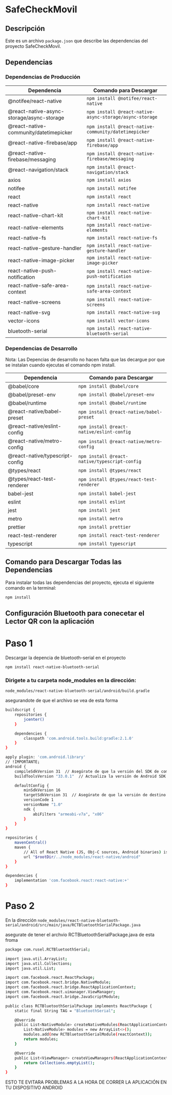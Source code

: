 # SafeCheckMovil

## Descripción
Este es un archivo `package.json` que describe las dependencias del proyecto SafeCheckMovil.

## Dependencias

### Dependencias de Producción

| Dependencia                                     | Comando para Descargar        |
|-------------------------------------------------|-------------------------------|
| @notifee/react-native                           | `npm install @notifee/react-native` |
| @react-native-async-storage/async-storage       | `npm install @react-native-async-storage/async-storage` |
| @react-native-community/datetimepicker           | `npm install @react-native-community/datetimepicker` |
| @react-native-firebase/app                       | `npm install @react-native-firebase/app` |
| @react-native-firebase/messaging                 | `npm install @react-native-firebase/messaging` |
| @react-navigation/stack                         | `npm install @react-navigation/stack` |
| axios                                           | `npm install axios` |
| notifee                                         | `npm install notifee` |
| react                                           | `npm install react` |
| react-native                                    | `npm install react-native` |
| react-native-chart-kit                          | `npm install react-native-chart-kit` |
| react-native-elements                           | `npm install react-native-elements` |
| react-native-fs                                 | `npm install react-native-fs` |
| react-native-gesture-handler                    | `npm install react-native-gesture-handler` |
| react-native-image-picker                       | `npm install react-native-image-picker` |
| react-native-push-notification                  | `npm install react-native-push-notification` |
| react-native-safe-area-context                  | `npm install react-native-safe-area-context` |
| react-native-screens                            | `npm install react-native-screens` |
| react-native-svg                                | `npm install react-native-svg` |
| vector-icons                                    | `npm install vector-icons` |
| bluetooth-serial|`npm install react-native-bluetooth-serial`|

### Dependencias de Desarrollo

Nota: Las Depencias de desarrollo no hacen falta que las decargue por que se instalan cuando ejecutas el comando npm install.

| Dependencia                                     | Comando para Descargar        |
|-------------------------------------------------|-------------------------------|
| @babel/core                                     | `npm install @babel/core` |
| @babel/preset-env                               | `npm install @babel/preset-env` |
| @babel/runtime                                  | `npm install @babel/runtime` |
| @react-native/babel-preset                      | `npm install @react-native/babel-preset` |
| @react-native/eslint-config                     | `npm install @react-native/eslint-config` |
| @react-native/metro-config                      | `npm install @react-native/metro-config` |
| @react-native/typescript-config                 | `npm install @react-native/typescript-config` |
| @types/react                                    | `npm install @types/react` |
| @types/react-test-renderer                      | `npm install @types/react-test-renderer` |
| babel-jest                                      | `npm install babel-jest` |
| eslint                                          | `npm install eslint` |
| jest                                            | `npm install jest` |
| metro                                           | `npm install metro` |
| prettier                                        | `npm install prettier` |
| react-test-renderer                            | `npm install react-test-renderer` |
| typescript                                     | `npm install typescript` |

## Comando para Descargar Todas las Dependencias
Para instalar todas las dependencias del proyecto, ejecuta el siguiente comando en la terminal:

```bash
npm install

```

## Configuración Bluetooth para conecetar el Lector QR con la aplicación

# Paso 1

Descargar la depencia de bluetooth-serial en el proyecto

```bash
npm install react-native-bluetooth-serial
```

### Dirigete a tu carpeta node_modules en la dirección:

`node_modules/react-native-bluetooth-serial/android/build.gradle`

asegurandote de que el archivo se vea de esta forma

```bash
buildscript {
    repositories {
        jcenter()
    }

    dependencies {
        classpath 'com.android.tools.build:gradle:2.1.0'
    }
}

apply plugin: 'com.android.library'
// !IMPORTANTE¡
android {
    compileSdkVersion 31  // Asegúrate de que la versión del SDK de compilación sea al menos 30
    buildToolsVersion "33.0.1"  // Actualiza la versión de Android SDK Build Tools a una compatible

    defaultConfig {
        minSdkVersion 16
        targetSdkVersion 31  // Asegúrate de que la versión de destino del SDK sea al menos 30
        versionCode 1
        versionName "1.0"
        ndk {
            abiFilters "armeabi-v7a", "x86"
        }
    }
}

repositories {
    mavenCentral()
    maven {
        // All of React Native (JS, Obj-C sources, Android binaries) is installed from npm
        url "$rootDir/../node_modules/react-native/android"
    }
}

dependencies {
    implementation 'com.facebook.react:react-native:+'
}

```

# Paso 2

En la dirección `node_modules/react-native-bluetooth-serial/android/src/main/java/RCTBluetoothSerialPackage.java`

asegurate de tener el archvio RCTBluetoothSerialPackage.java de esta froma

```bash
package com.rusel.RCTBluetoothSerial;

import java.util.ArrayList;
import java.util.Collections;
import java.util.List;

import com.facebook.react.ReactPackage;
import com.facebook.react.bridge.NativeModule;
import com.facebook.react.bridge.ReactApplicationContext;
import com.facebook.react.uimanager.ViewManager;
import com.facebook.react.bridge.JavaScriptModule;

public class RCTBluetoothSerialPackage implements ReactPackage {
    static final String TAG = "BluetoothSerial";

    @Override
    public List<NativeModule> createNativeModules(ReactApplicationContext reactContext) {
        List<NativeModule> modules = new ArrayList<>();
        modules.add(new RCTBluetoothSerialModule(reactContext));
        return modules;
    }

    @Override
    public List<ViewManager> createViewManagers(ReactApplicationContext reactContext) {
        return Collections.emptyList();
    }
}
```

ESTO TE EVITARA PROBLEMAS A LA HORA DE CORRER LA APLICACIÓN EN TU DISPOSITIVO ANDROID